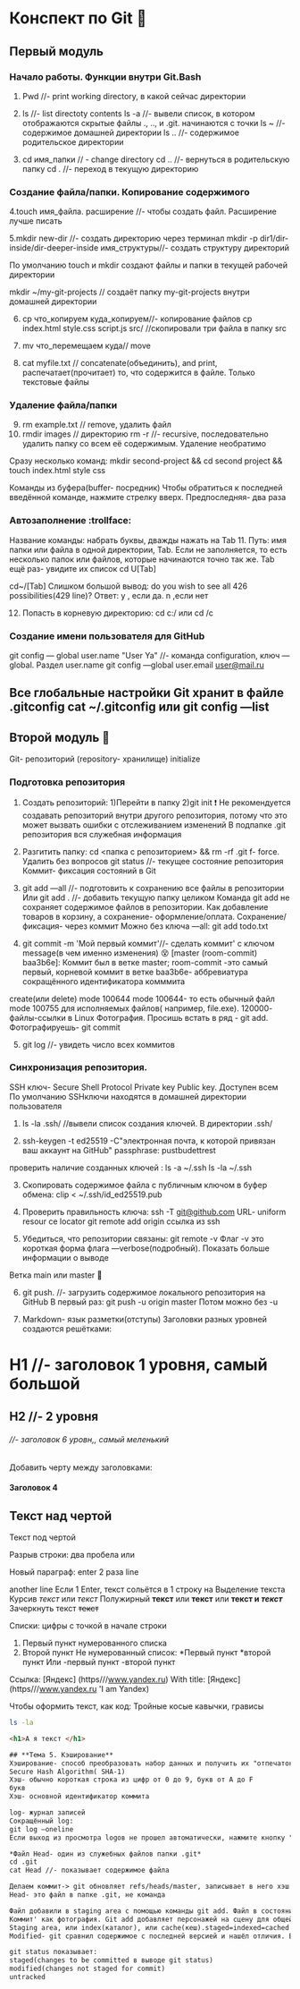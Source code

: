 # **Конспект по Git** :pencil:
## **Первый модуль**
### Начало работы. Функции внутри Git.Bash
1. Pwd //- print working directory, в какой сейчас директории

2. ls //- list directoty contents
ls -a //- вывели список, в котором отображаются скрытые файлы ., .., и .git. начинаются с точки
ls ~ //- содержимое домашней директории
ls .. //- содержимое родительское директории

3. cd имя_папки // - change directory
cd .. //- вернуться в родительскую папку
cd . //- переход в текущую директорию

### Создание файла/папки. Копирование содержимого
4.touch имя_файла. расширение //- чтобы создать файл. Расширение лучше писать

5.mkdir new-dir //- создать директорию через терминал
mkdir -p dir1/dir-inside/dir-deeper-inside имя_структуры//- создать структуру директорий

По умолчанию touch и mkdir создают файлы и папки в текущей рабочей директории

mkdir ~/my-git-projects // создаёт папку my-git-projects внутри домашней директории


6. cp что_копируем куда_копируем//- копирование файлов
cp index.html style.css script.js src/ //скопировали три файла в папку src

7. mv что_перемещаем куда// move

8. cat myfile.txt // concatenate(объединить), and print, распечатает(прочитает) то, что содержится в файле. Только текстовые файлы
### Удаление файла/папки
9. rm example.txt // remove, удалить файл
10. rmdir images // директорию
rm -r //- recursive, последовательно удалить папку со всем её содержимым. Удаление необратимо

Сразу несколько команд:
mkdir second-project && cd second project && touch index.html style css

Команды из буфера(buffer- посредник)
Чтобы обратиться к последней введённой команде, нажмите стрелку вверх. Предпоследняя- два раза

### Автозаполнение :trollface:
Название команды: набрать буквы, дважды нажать на Tab
11. Путь: имя папки или файла в одной директории, Tab. Если не заполняется, то есть несколько папок или файлов, которые начинаются точно так же. Tab ещё раз- увидите их список
cd U[Tab]

cd~/[Tab]
Слишком большой вывод: do you wish to see all 426 possibilities(429 line)? Ответ: y , если да. n ,если нет

12. Попасть в корневую директорию:
cd c:/
или cd /c

### Создание имени пользователя для GitHub

git config — global user.name "User Ya" //- команда configuration, ключ —global. Раздел user.name
git config —global user.email user@mail.ru

Все глобальные настройки Git хранит в файле .gitconfig
cat ~/.gitconfig или git config —list
---
## **Второй модуль** :pray:
Git- репозиторий (repository- хранилище)
initialize
### Подготовка репозитория
1. Создать репозиторий:
1)Перейти в папку
2)git init
:exclamation: Не рекомендуется создавать репозиторий внутри другого репозитория, потому что это может вызвать ошибки с отслеживанием изменений
В подпапке .git репозитория вся служебная информация

2. Разгитить папку: cd <папка с репозиторием> && rm -rf .git
f- force. Удалить без вопросов
git status //- текущее состояние репозитория
Коммит- фиксация состояний в Git

3. git add —all //- подготовить к сохранению все файлы в репозитории
Или git add . //- добавить текущую папку целиком
Команда git add не сохраняет содержимое файлов в репозитории. Как добавление товаров в корзину, а сохранение- оформление/оплата. Сохранение/фиксация- через коммит
Можно без ключа —all: git add todo.txt

4. git commit -m 'Мой первый коммит'//- сделать коммит' с ключом message(в чем именно изменения) :dizzy_face:
[master (room-commit) baa3b6e]:
Коммит был в ветке master;
room-commit -это самый первый, корневой коммит в ветке
baa3b6e- аббревиатура сокращённого идентификатора комммита

create(или delete) mode 100644
mode 100644- то есть обычный файл
mode 100755 для исполняемых файлов( например, file.exe). 120000- файлы-ссылки в Linux
Фотография. Просишь встать в ряд - git add. Фотографируешь- git commit

5. git log //- увидеть число всех коммитов

### Синхронизация репозитория.
SSH ключ- Secure Shell Protocol
Private key
Public key. Доступен всем
По умолчанию SSHключи находятся в домашней директории пользователя
1. ls -la .ssh/ //вывели список создания ключей. В директории .ssh/

2. ssh-keygen -t ed25519 -C"электронная почта, к которой привязан ваш аккаунт на GitHub"
passphrase: pustbudettrest

проверить наличие созданных ключей :
ls -a ~/.ssh
ls -la ~/.ssh

3. Скопировать содержимое файла с публичным ключом в буфер обмена:
clip < ~/.ssh/id_ed25519.pub

4. Проверить правильность ключа:
ssh -T git@github.com
URL- uniform resour
ce locator
git remote add origin ссылка из ssh
5. Убедиться, что репозитории связаны:
git remote -v
Флаг -v это короткая форма флага —verbose(подробный). Показать больше информации о выводе

Ветка main или master  :japanese_ogre:

6. git push. //- загрузить содержимое локального репозитория на GitHub
В первый раз:
git push -u origin master
Потом можно без -u

7. Markdown- язык разметки(отступы)
Заголовки разных уровней создаются решётками:
# H1 //- заголовок 1 уровня, самый большой
## Н2 //- 2 уровня
###### //- заголовок 6 уровн,, самый меленький

Добавить черту между заголовками:
#### Заголовок 4
Текст над чертой
---
Текст под чертой

Разрыв строки: два пробела или

Новый параграф: enter 2 раза
line

another line
Если 1 Enter, текст сольётся в 1 строку на
Выделение текста
Курсив *текст* или _текст_
Полужирный **текст** или __текст__
или **текст и _текст_**
Зачеркнуть текст ~~текст~~

Списки: цифры с точкой в начале строки
1. Первый пункт нумерованного списка
2. Второй пункт
Не нумерованный список:
*Первый пункт
*второй пункт
Или
-первый пункт
-второй пункт

Ссылка:
[Яндекс] (https///www.yandex.ru)
With title:
[Яндекс] (https///www.yandex.ru 'I am Yandex)

Чтобы оформить текст, как код:
Тройные косые кавычки, грависы
```bash
ls -la
```
``` html
<h1>А я текст </h1>

## **Тема 5. Кэширование**
Хэширование- способ преобразовать набор данных и получить их "отпечаток"
Secure Hash Algorithm( SHA-1)
Хэш- обычно короткая строка из цифр от 0 до 9, букв от А до F
букв
Хэш- основной идентификатор коммита

log- журнал записей
Сокращённый log:
git log —oneline
Если выход из просмотра logов не прошел автоматически, нажмите кнопку "Q" (Quit)

*Файл Head- один из служебных файлов папки .git*
cd .git
cat Head //- показывает содержимое файла

Делаем коммит-> git обновляет refs/heads/master, записывает в него хэш последнего коммита
Head- это файл в папке .git, не команда

Файл добавили в staging area с помощью команды git add. Файл в состоянии staged
Коммит' как фотография. Git add добавляет персонажей на сцену для общей фотографии. Git commit-делает снимок
Staging area, или index(каталог), или cache(кеш).staged=indexed=cached
Modified- git сравнил содержимое с последней версией и нашёл отличия. Если не написали git add после последнего обновления

git status показывает:
staged(changes to be committed в выводе git status)
modified(changes not staged for commit)
untracked